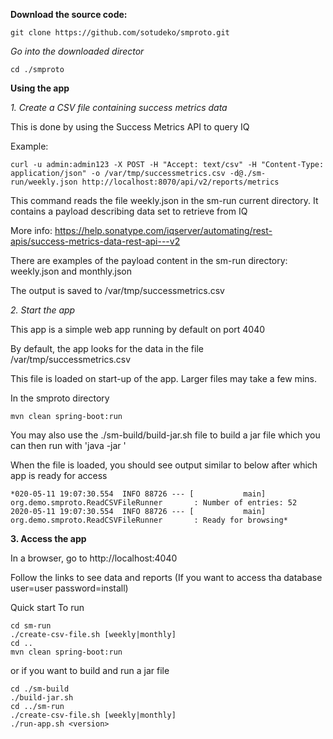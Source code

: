 

**Download the source code:**

`git clone https://github.com/sotudeko/smproto.git`


*Go into the downloaded director*

`cd ./smproto`


**Using the app**

*1. Create a CSV file containing success metrics data*

This is done by using the Success Metrics API to query IQ 

Example:

`curl -u admin:admin123 -X POST -H "Accept: text/csv" -H "Content-Type: application/json" -o /var/tmp/successmetrics.csv -d@./sm-run/weekly.json http://localhost:8070/api/v2/reports/metrics`

This command reads the file weekly.json in the sm-run current directory. It contains a payload describing data set to retrieve from IQ

More info: https://help.sonatype.com/iqserver/automating/rest-apis/success-metrics-data-rest-api---v2

There are examples of the payload content in the sm-run directory: weekly.json and monthly.json

The output is saved to /var/tmp/successmetrics.csv


*2. Start the app*

This app is a simple web app running by default on port 4040

By default, the app looks for the data in the file /var/tmp/successmetrics.csv 

This file is loaded on start-up of the app. Larger files may take a few mins.

In the smproto directory

`mvn clean spring-boot:run`

You may also use the ./sm-build/build-jar.sh file to build a jar file which you can then run with 'java -jar <jarfile>'

When the file is loaded, you should see output similar to below after which app is ready for access

```
*020-05-11 19:07:30.554  INFO 88726 --- [           main] org.demo.smproto.ReadCSVFileRunner       : Number of entries: 52
2020-05-11 19:07:30.554  INFO 88726 --- [           main] org.demo.smproto.ReadCSVFileRunner       : Ready for browsing*
```

**3. Access the app**

In a browser, go to http://localhost:4040

Follow the links to see data and reports (If you want to access tha database user=user password=install)



Quick start
To run

```
cd sm-run
./create-csv-file.sh [weekly|monthly]
cd ..
mvn clean spring-boot:run
```
or if you want to build and run a jar file

```
cd ./sm-build
./build-jar.sh
cd ../sm-run
./create-csv-file.sh [weekly|monthly]
./run-app.sh <version>
```

